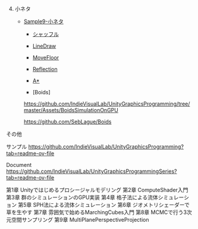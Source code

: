 4. 小ネタ
   - [Sample9-小ネタ](Sample9/sample9.md)
     + [シャッフル](#シャッフル)
     + [LineDraw](#linedraw)
     + [MoveFloor](#movefloor)
     + [Reflection](#reflection)
     + [A*](#a*)


     + [Boids]
     
     https://github.com/IndieVisualLab/UnityGraphicsProgramming/tree/master/Assets/BoidsSimulationOnGPU  

     https://github.com/SebLague/Boids





     
その他　　

サンプル
https://github.com/IndieVisualLab/UnityGraphicsProgramming?tab=readme-ov-file


Document
https://github.com/IndieVisualLab/UnityGraphicsProgrammingSeries?tab=readme-ov-file

第1章 Unityではじめるプロシージャルモデリング 
第2章 ComputeShader入門 
第3章 群のシミュレーションのGPU実装 
第4章 格子法による流体シミュレーション 
第5章 SPH法による流体シミュレーション 
第6章 ジオメトリシェーダーで草を生やす
第7章 雰囲気で始めるMarchingCubes入門 
第8章 MCMCで行う3次元空間サンプリング 
第9章 MultiPlanePerspectiveProjection 
